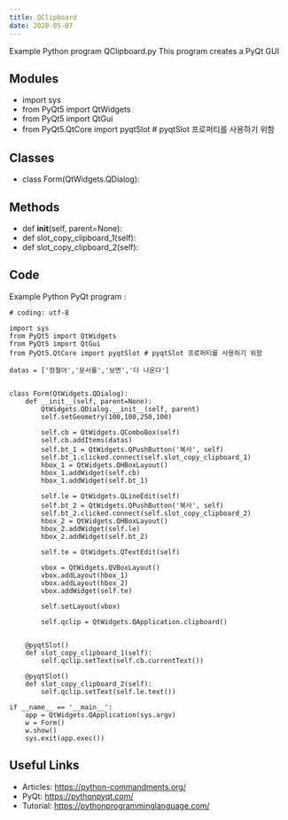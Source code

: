 ```yaml
---
title: QClipboard
date: 2020-05-07
---
```

Example Python program QClipboard.py
This program creates a PyQt GUI

## Modules

* import sys
* from PyQt5 import QtWidgets
* from PyQt5 import QtGui
* from PyQt5.QtCore import pyqtSlot # pyqtSlot 프로퍼티를 사용하기 위함

## Classes

* class Form(QtWidgets.QDialog):

## Methods

* def __init__(self, parent=None):
* def slot_copy_clipboard_1(self):
* def slot_copy_clipboard_2(self):

## Code

Example Python PyQt program :

    # coding: utf-8
    
    import sys
    from PyQt5 import QtWidgets
    from PyQt5 import QtGui
    from PyQt5.QtCore import pyqtSlot # pyqtSlot 프로퍼티를 사용하기 위함
    
    datas = ['정철아','문서를','보면','다 나온다']
    
    
    class Form(QtWidgets.QDialog):
        def __init__(self, parent=None):
            QtWidgets.QDialog.__init__(self, parent)
            self.setGeometry(100,100,250,100)
    
            self.cb = QtWidgets.QComboBox(self)
            self.cb.addItems(datas)
            self.bt_1 = QtWidgets.QPushButton('복사', self)
            self.bt_1.clicked.connect(self.slot_copy_clipboard_1)
            hbox_1 = QtWidgets.QHBoxLayout()
            hbox_1.addWidget(self.cb)
            hbox_1.addWidget(self.bt_1)
    
            self.le = QtWidgets.QLineEdit(self)
            self.bt_2 = QtWidgets.QPushButton('복사', self)
            self.bt_2.clicked.connect(self.slot_copy_clipboard_2)
            hbox_2 = QtWidgets.QHBoxLayout()
            hbox_2.addWidget(self.le)
            hbox_2.addWidget(self.bt_2)
    
            self.te = QtWidgets.QTextEdit(self)
    
            vbox = QtWidgets.QVBoxLayout()
            vbox.addLayout(hbox_1)
            vbox.addLayout(hbox_2)
            vbox.addWidget(self.te)
    
            self.setLayout(vbox)
    
            self.qclip = QtWidgets.QApplication.clipboard()
    
    
        @pyqtSlot()
        def slot_copy_clipboard_1(self):
            self.qclip.setText(self.cb.currentText())
    
        @pyqtSlot()
        def slot_copy_clipboard_2(self):
            self.qclip.setText(self.le.text())
    
    if __name__ == '__main__':
        app = QtWidgets.QApplication(sys.argv)
        w = Form()
        w.show()
        sys.exit(app.exec())
    

## Useful Links

- Articles: https://python-commandments.org/
- PyQt: https://pythonpyqt.com/
- Tutorial: https://pythonprogramminglanguage.com/
